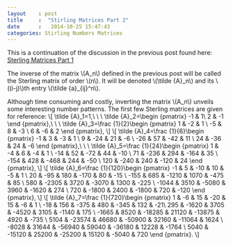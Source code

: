 ```yaml
---
layout    : post
title     :  "Stirling Matrices Part 2"
date      :   2014-10-25 15:47:43
categories: Stirling Numbers Matrices
---
```


This is a continuation of the discussion in the previous post found here: [Sterling Matrices Part 1](http://jamesevans2014.github.io/stirling/numbers/matrices/2014/10/25/Stirling-Matrices.html)

The inverse of the matrix \\(A\_n\\) defined in the previous post will be called the Sterling matrix of order \\(n\\). 
It will be denoted \\(\tilde {A}\_n\\) and its \\((i-j)\\)th entry \\(\tilde {a}\_{ij}^n\\).

Although time consuming and costly, inverting the matrix \\(A_n\\) unveils some interesting number patterns. The first few Sterling matrices are given for reference:
\\[
\tilde {A}\_1=1,\ \ \ \tilde {A}\_2=\begin {pmatrix} -1 & 1\\ 2 & -1 \end {pmatrix},\ \ \ \tilde {A}\_3=\frac {1}{2}\begin {pmatrix} 1 & -2 & 1 \\ -5 & 8 & -3 \\ 6 & -6 & 2 \end {pmatrix},
\\]
\\[
\tilde {A}\_4=\frac {1}{6}\begin {pmatrix} -1 & 3 & -3 & 1 \\ 9 & -24 & 21 & -6 \\ -26 & 57 & -42 & 11 \\ 24 & -36 & 24 & -6 \end {pmatrix},\ \ \ 
\tilde {A}\_5=\frac {1}{24}\begin {pmatrix} 1 & -4 & 6 & -4 & 1 \\ -14 & 52 & -72 & 44 & -10 \\ 71 & -236 & 294 & -164 & 35 \\ -154 & 428 & -468 & 244 & -50 \\ 120 & -240 & 240 & -120 & 24 \end {pmatrix},
\\]
\\[
\tilde {A}_6=\frac {1}{120}\begin {pmatrix} -1 & 5 & -10 & 10  & -5 & 1 \\ 20 & -95 & 180 & -170 & 80 & -15 \\ -155 & 685 & -1210 & 1070 & -475 & 85 \\ 580 & -2305 & 3720 & -3070 & 1300 & -225 \\ -1044 & 3510 & -5080 & 3960 & -1620 & 274 \\ 720 & -1800 & 2400 & -1800 & 720 & -120 \end {pmatrix},
\\]
\\[
\tilde {A}_7=\frac {1}{720}\begin {pmatrix} 1 & -6 & 15 & -20 & 15 & -6 & 1 \\ -18 & 156 & -375 & 480  & -345 & 132 & -21\\ 295 & -1620 & 3705 & -4520 & 3105 & -1140 & 175 \\ -1665 & 8520 & -18285 & 21120 & -13875 & 4920 & -735 \\ 5104 & -23574 & 46680 & -50900 & 32160 & -11064 & 1624 \\ -8028 & 31644 & -56940 & 59040 & -36180 & 12228 & -1764 \\ 5040 & -15120 & 25200 & -25200 & 15120 & -5040 & 720 \end {pmatrix}.
\\]




